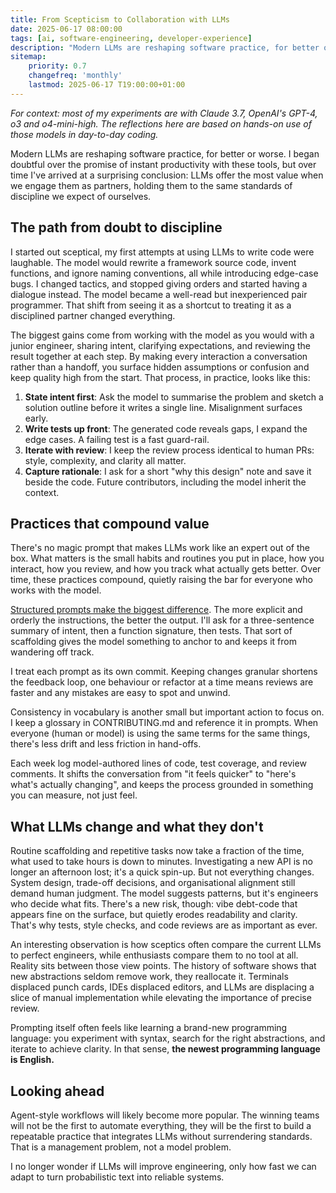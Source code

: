 ```yaml
---
title: From Scepticism to Collaboration with LLMs
date: 2025-06-17 08:00:00
tags: [ai, software-engineering, developer-experience]
description: "Modern LLMs are reshaping software practice, for better or worse. I began doubtful over the promise of instant productivity with these tools, but over time I've arrived at a surprising conclusion: LLMs offer the most value when we engage them as partners, holding them to the same standards of discipline we expect of ourselves."
sitemap:
    priority: 0.7
    changefreq: 'monthly'
    lastmod: 2025-06-17 T19:00:00+01:00
---
```


_For context: most of my experiments are with Claude 3.7, OpenAI's GPT-4, o3 and o4-mini-high. The reflections here are based on hands-on use of those models in day-to-day coding._

Modern LLMs are reshaping software practice, for better or worse. I began doubtful over the promise of instant productivity with these tools, but over time I've arrived at a surprising conclusion: LLMs offer the most value when we engage them as partners, holding them to the same standards of discipline we expect of ourselves.

## The path from doubt to discipline

I started out sceptical, my first attempts at using LLMs to write code were laughable. The model would rewrite a framework source code, invent functions, and ignore naming conventions, all while introducing edge-case bugs. I changed tactics, and stopped giving orders and started having a dialogue instead. The model became a well-read but inexperienced pair programmer. That shift from seeing it as a shortcut to treating it as a disciplined partner changed everything.

The biggest gains come from working with the model as you would with a junior engineer, sharing intent, clarifying expectations, and reviewing the result together at each step. By making every interaction a conversation rather than a handoff, you surface hidden assumptions or confusion and keep quality high from the start. That process, in practice, looks like this:

1. **State intent first**: Ask the model to summarise the problem and sketch a solution outline before it writes a single line. Misalignment surfaces early.
2. **Write tests up front**: The generated code reveals gaps, I expand the edge cases. A failing test is a fast guard-rail.
3. **Iterate with review**: I keep the review process identical to human PRs: style, complexity, and clarity all matter.
4. **Capture rationale**: I ask for a short "why this design" note and save it beside the code. Future contributors, including the model inherit the context.

## Practices that compound value

There's no magic prompt that makes LLMs work like an expert out of the box. What matters is the small habits and routines you put in place, how you interact, how you review, and how you track what actually gets better. Over time, these practices compound, quietly raising the bar for everyone who works with the model.

[Structured prompts make the biggest difference](/improve-llm-prompting). The more explicit and orderly the instructions, the better the output. I'll ask for a three-sentence summary of intent, then a function signature, then tests. That sort of scaffolding gives the model something to anchor to and keeps it from wandering off track.

I treat each prompt as its own commit. Keeping changes granular shortens the feedback loop, one behaviour or refactor at a time means reviews are faster and any mistakes are easy to spot and unwind.

Consistency in vocabulary is another small but important action to focus on. I keep a glossary in CONTRIBUTING.md and reference it in prompts. When everyone (human or model) is using the same terms for the same things, there's less drift and less friction in hand-offs.

Each week log model-authored lines of code, test coverage, and review comments. It shifts the conversation from "it feels quicker" to "here's what's actually changing", and keeps the process grounded in something you can measure, not just feel.

## What LLMs change and what they don't

Routine scaffolding and repetitive tasks now take a fraction of the time, what used to take hours is down to minutes. Investigating a new API is no longer an afternoon lost; it's a quick spin-up.
But not everything changes. System design, trade-off decisions, and organisational alignment still demand human judgment. The model suggests patterns, but it's engineers who decide what fits.
There's a new risk, though: vibe debt-code that appears fine on the surface, but quietly erodes readability and clarity. That's why tests, style checks, and code reviews are as important as ever.

An interesting observation is how sceptics often compare the current LLMs to perfect engineers, while enthusiasts compare them to no tool at all. Reality sits between those view points. The history of software shows that new abstractions seldom remove work, they reallocate it. Terminals displaced punch cards, IDEs displaced editors, and LLMs are displacing a slice of manual implementation while elevating the importance of precise review.

Prompting itself often feels like learning a brand-new programming language: you experiment with syntax, search for the right abstractions, and iterate to achieve clarity. In that sense, **the newest programming language is English.**

## Looking ahead

Agent-style workflows will likely become more popular. The winning teams will not be the first to automate everything, they will be the first to build a repeatable practice that integrates LLMs without surrendering standards. That is a management problem, not a model problem.

I no longer wonder if LLMs will improve engineering, only how fast we can adapt to turn probabilistic text into reliable systems.
